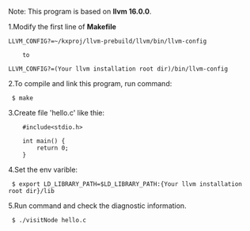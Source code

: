 Note: This program is based on **llvm 16.0.0**.

1.Modify the first line of **Makefile**

```
LLVM_CONFIG?=~/kxproj/llvm-prebuild/llvm/bin/llvm-config

	to

LLVM_CONFIG?=(Your llvm installation root dir)/bin/llvm-config
```

2.To compile and link this program, run command:

```
 $ make
```

3.Create file 'hello.c' like thie:

```
	#include<stdio.h>

	int main() {
		return 0;
	}
```

4.Set the env varible:

```
 $ export LD_LIBRARY_PATH=$LD_LIBRARY_PATH:{Your llvm installation root dir}/lib
```

5.Run command and check the diagnostic information.

```
 $ ./visitNode hello.c
```

